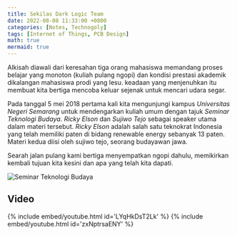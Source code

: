 ```yaml
---
title: Sekilas Dark Logic Team
date: 2022-08-08 11:33:00 +0800
categories: [Notes, Technogoly]
tags: [Internet of Things, PCB Design]
math: true
mermaid: true
---
```


Alkisah diawali dari keresahan tiga orang mahasiswa memandang proses belajar yang monoton (kuliah pulang ngopi) dan kondisi prestasi akademik dikalangan mahasiswa prodi yang lesu. keadaan yang menjenuhkan itu membuat kita bertiga mencoba keluar sejenak untuk mencari udara segar.

Pada tanggal 5 mei 2018 pertama kali kita mengunjungi kampus *Universitas Negeri Semarang* untuk mendengarkan kuliah umum dengan tajuk *Seminar Teknologi Budaya*. *Ricky Elson* dan *Sujiwo Tejo* sebagai speaker utama dalam materi tersebut. *Ricky Elson* adalah salah satu teknokrat Indonesia yang telah memiliki paten di bidang renewable energy sebanyak 13 paten. Materi kedua diisi oleh sujiwo tejo, seorang budayawan jawa.

Searah jalan pulang kami bertiga menyempatkan ngopi dahulu, memikirkan kembali tujuan kita kesini dan apa yang telah kita dapati.

![Seminar Teknologi Budaya](https://drive.google.com/uc?id=1LTyoLvf3bUxyC126jfoPRmkYGcp23rLd)

## Video
{% include embed/youtube.html id='LYqHkDsT2Lk' %}
{% include embed/youtube.html id='zxNptrsaENY' %}